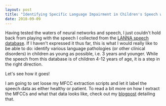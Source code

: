 ```yaml
---
layout: post
title: "Identifying Specific Language Impairment in Children's Speech with LSTM Recurrent Neural Network"
date: 2018-09-09
---
```


Having tested the waters of neural networks and speech, I just couldn't hold back from playing with the speech I collected from the <a href="https://figshare.com/articles/New_draft_item/2360626">LANNA speech database</a>. If I haven't expressed it thus far, this is what I would really like to be able to do: identify various language pathologies (or other clinical disorders) in children as young as possible, i.e. 3 years and younger. While the speech from this database is of children 4-12 years of age, it is a step in the right direction. 

Let's see how it goes!

I am going to set loose my MFCC extraction scripts and let it label the speech data as either healthy or patient. To read a bit more on how I extract the MFCCs and what that data looks like, check out my <a href="https://a-n-rose.github.io/2018/09/09/MFCC-extraction-prep-speech-4-deep-learning.html">blogpost</a> detailing that. 

